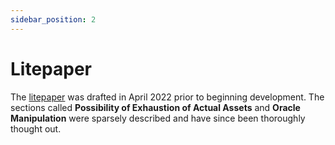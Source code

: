 ```yaml
---
sidebar_position: 2
---
```


# Litepaper

The [litepaper](/AmmalgamLitepaper.pdf) was drafted in April 2022 prior to beginning development. The sections called **Possibility of Exhaustion of Actual Assets** and **Oracle Manipulation** were sparsely described and have since been thoroughly thought out.